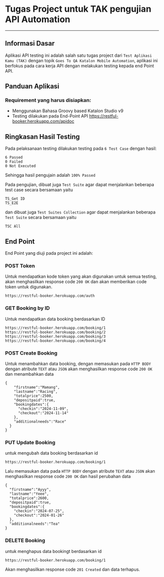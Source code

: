 # **Tugas Project untuk TAK pengujian API Automation**

------------------------------------------------
## **Informasi Dasar**
Aplikasi API testing ini adalah salah satu tugas project dari `Test Aplikasi Kamu (TAK)` dengan topik `Goes To QA Katalon Mobile Automation`, aplikasi ini berfokus pada cara kerja API dengan melakukan testing kepada end Point API.

## Panduan Aplikasi
### Requirement yang harus disiapkan:
* Menggunakan Bahasa Groovy based Katalon Studio v9
* Testing dilakukan pada End-Point API https://restful-booker.herokuapp.com/apidoc

## Ringkasan Hasil Testing
Pada pelaksanaan testing dilakukan testing pada `6 Test Case` dengan hasil:

```
6 Passed
0 Failed
0 Not Executed
```
Sehingga hasil pengujain adalah `100% Passed`

Pada pengujian, dibuat juga `Test Suite` agar dapat menjalankan beberapa test case secara bersamaan yaitu
```
TS_Get ID
TS_E2E
```
dan dibuat juga `Test Suites Collection` agar dapat menjalankan beberapa `Test Suite` secara bersamaan yaitu
```
TSC All
```

## End Point
End Point yang diuji pada project ini adalah:

### POST Token
Untuk mendapatkan kode token yang akan digunakan untuk semua testing, akan menghasilkan response code `200 OK` dan akan memberikan code token untuk digunakan.
```
https://restful-booker.herokuapp.com/auth
```

### GET Booking by ID
Untuk mendapatkan data booking berdasarkan ID
```
https://restful-booker.herokuapp.com/booking/1
https://restful-booker.herokuapp.com/booking/2
https://restful-booker.herokuapp.com/booking/3
https://restful-booker.herokuapp.com/booking/4
```
### POST Create Booking
Untuk menambahkan data booking, dengan memasukan pada `HTTP BODY` dengan atribute `TEXT` atau `JSON` akan menghasilkan response code `200 OK` dan menambahkan data
```
{
    "firstname":"Mamang",
    "lastname":"Racing",
    "totalprice":2500,
    "depositpaid":true,
    "bookingdates":{
      "checkin":"2024-11-09",
      "checkout":"2024-11-14"
    },
    "additionalneeds":"Race"
  }
}
```
### PUT Update Booking
untuk mengubah data booking berdasarkan id 
```
https://restful-booker.herokuapp.com/booking/1
```
Lalu memasukan data pada `HTTP BODY` dengan atribute `TEXT` atau `JSON` akan menghasilkan response code `200 OK` dan hasil perubahan data
```
{
  "firstname":"Ayyy",
  "lastname":"Yeee",
  "totalprice":2600,
  "depositpaid":true,
  "bookingdates":{
    "checkin":"2024-07-25",
    "checkout":"2024-01-26"
  },
  "additionalneeds":"Tea"
}
```
### DELETE Booking
untuk menghapus data bookingt berdasarkan id 
```
https://restful-booker.herokuapp.com/booking/1
```
Akan menghasilkan response code ```201 Created``` dan data terhapus.
